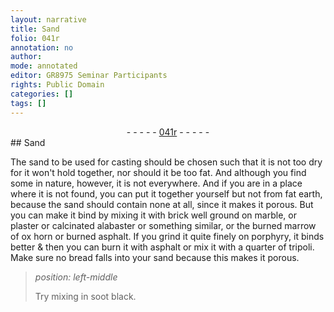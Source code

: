 ```yaml
---
layout: narrative
title: Sand
folio: 041r
annotation: no
author:
mode: annotated
editor: GR8975 Seminar Participants
rights: Public Domain
categories: []
tags: []
---
```


 <div class="folio" align="center">- - - - - <a href="http://gallica.bnf.fr/ark:/12148/btv1b10500001g/f87.image" target="_blank">041r</a> - - - - - </div>    
## Sand

 
The sand to be used for casting should be chosen such that it is not too dry for it won't hold together, nor should it be too fat. And although you find some in nature, however, it is not everywhere. And if you are in a place where it is not found, you can put it together yourself but not from fat earth, because the sand should contain none at all, since it makes it porous. But you can make it bind by mixing it with brick well ground on marble, or plaster or calcinated alabaster or something similar, or the burned marrow of ox horn or burned asphalt. If you grind it quite finely on porphyry, it binds better & then you can burn it with asphalt or mix it with a quarter of tripoli. Make sure no bread falls into your sand because this makes it porous.
 
> *position: left-middle*
> 
> Try mixing in soot black.
 